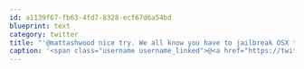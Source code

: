 ```yaml
---
id: a1139f67-fb63-4fd7-8328-ecf67d6a54bd
blueprint: text
category: twitter
title: "'@mattashwood nice try. We all know you have to jailbreak OSX to do that. @tehShane"
caption: '<span class="username username_linked">@<a href="https://twitter.com/mattashwood" title="Matt Ashwood">mattashwood</a></span> nice try. We all know you have to jailbreak OSX to do that. <span class="username username_linked">@<a href="https://twitter.com/tehShane" title="Shane Lawrence">tehShane</a></span>'
---
```

